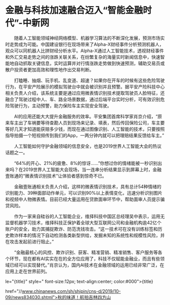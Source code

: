 # 金融与科技加速融合迈入“智能金融时代”-中新网

　　随着人工智能领域神经网络模型、机器学习算法的不断深化发展，预测市场实时走势成为可能。中国建设银行在现场带来了Alpha-X财经事件分析预测机器人，观众可以同机器人比拼财经分析水平。Alpha-X通过人工智能技术，透视财经事件和外汇交易走势之间的涨跌关联关系，在纷繁复杂的海量实时新闻信息中，快速智能地自动抓取关键信息，实时运算并对行情涨跌走势做到快速预测，辅助交易员或散户投资者更加高效和理性地作出交易判断。

　　打瞌睡、抽烟、玩手机、乱变道、超速？如果你在开车的时候有这些危险驾驶行为，在平安产险展示的模拟驾驶台中就会被识别并且预警。据平安产险科技中心相关负责人介绍，该系统主要是通过应用微表情识别技术提取驾驶员人脸特征，还融合了驾驶过程中人、车、路全场景数据，通过后端平台实时分析，可有效识别危险驾驶行为，主动预警，助力保险车主实现安全驾驶。

　　AI的应用还能大大提升金融服务的效率。平安集团首席科学家肖京介绍，“原来车主出了车祸要等待查勘人员到现场来记录、填表，然后传回保险公司，车主要等好几天才知道能获赔多少钱，而现在通过图像识别、人工智能的技术，只要按照指导拍摄一个短视频传到我们的App，一两分钟内就可以把理赔结果反馈给车主。”

　　人工智能如何守护金融领域的信息安全，也是2019世界人工智能大会的热议话题之一。

　　“64%的开心、21%的疲惫、8%的惊讶……”你想过你的情绪能被一秒识别出来吗？在2019世界人工智能大会现场，当一连串分析结果显示到屏幕上时，金融壹账通的“微表情识别技术”让体验者感到惊奇不已。

　　金融壹账通相关负责人介绍，这样的微表情识别技术，具有总计54种情绪的识别能力、39种面部动作单元，可以识别90%以上表情变化，迅速分析识别图片和视频中人物微表情。目前已经大量运用在贷款面审环节中，帮助面审人员提示骗贷风险。

　　作为一家来自硅谷的人工智能企业，维择科技中国区总经理吴中表示，运用无监督机器学习技术，维择科技正保护着全球大型互联网公司和金融机构逾42亿个账户的安全，助力其捕捉欺诈、防范洗钱攻击。“这一技术可在没有训练标签和历史欺诈样本的情况下自动检测各类新型供给，发掘未知的系统性和规模性风险，并在攻击发起前进行阻止。”

　　“金融最核心的风控、欺诈识别、获客、精准营销、精准销售、客户服务等各个环节，现在都有AI实实在在的全方位应用了，科技不仅赋能金融业，而且有些领域已经可以实现替代。”肖京认为，国内AI技术在金融领域的运用已经非常广泛，在应用上走在世界前列。

le="{title}" style=" font-size:12px; text-align:center; color:#000">{title}

href="//www.chinanews.com/sh/shipin/cns-d/2019/10-09/news834030.shtml">秋的味道！航拍吉林四方山
